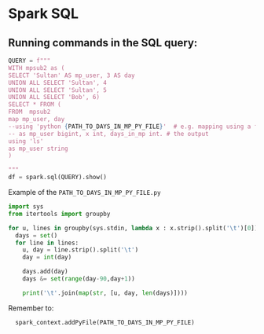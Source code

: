 # Spark SQL

## Running commands in the SQL query:

```python
QUERY = f"""
WITH mpsub2 as (
SELECT 'Sultan' AS mp_user, 3 AS day
UNION ALL SELECT 'Sultan', 4
UNION ALL SELECT 'Sultan', 5
UNION ALL SELECT 'Bob', 6)
SELECT * FROM (
FROM  mpsub2
map mp_user, day
--using 'python {PATH_TO_DAYS_IN_MP_PY_FILE}'  # e.g. mapping using a file
-- as mp_user bigint, x int, days_in_mp int. # the output
using 'ls'
as mp_user string
)

"""
df = spark.sql(QUERY).show()
```
Example of the `PATH_TO_DAYS_IN_MP_PY_FILE.py`

```python
import sys
from itertools import groupby

for u, lines in groupby(sys.stdin, lambda x : x.strip().split('\t')[0]):
  days = set()
  for line in lines:
    u, day = line.strip().split('\t')
    day = int(day)

    days.add(day)
    days &= set(range(day-90,day+1))

    print('\t'.join(map(str, [u, day, len(days)])))
```

Remember to:

```python
  spark_context.addPyFile(PATH_TO_DAYS_IN_MP_PY_FILE)
```
